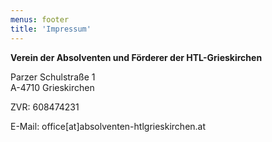 ```yaml
---
menus: footer
title: 'Impressum'
---
```

**Verein der Absolventen und Förderer der HTL-Grieskirchen**

Parzer Schulstraße 1\
A-4710 Grieskirchen

ZVR: 608474231

E-Mail: office[at]absolventen-htlgrieskirchen.at

